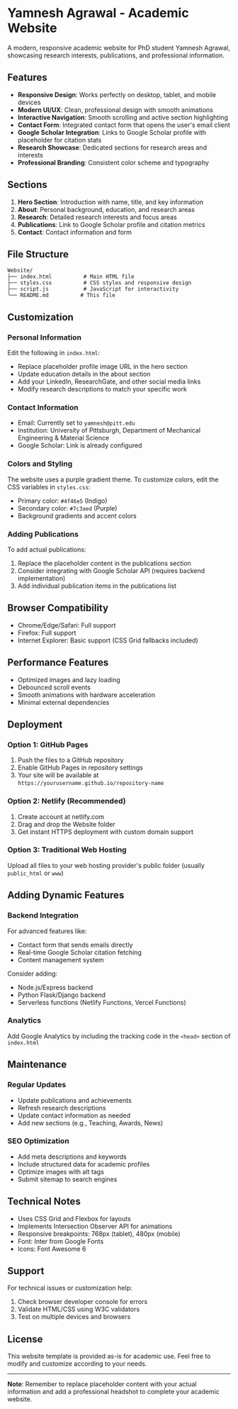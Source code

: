 # Yamnesh Agrawal - Academic Website

A modern, responsive academic website for PhD student Yamnesh Agrawal, showcasing research interests, publications, and professional information.

## Features

- **Responsive Design**: Works perfectly on desktop, tablet, and mobile devices
- **Modern UI/UX**: Clean, professional design with smooth animations
- **Interactive Navigation**: Smooth scrolling and active section highlighting
- **Contact Form**: Integrated contact form that opens the user's email client
- **Google Scholar Integration**: Links to Google Scholar profile with placeholder for citation stats
- **Research Showcase**: Dedicated sections for research areas and interests
- **Professional Branding**: Consistent color scheme and typography

## Sections

1. **Hero Section**: Introduction with name, title, and key information
2. **About**: Personal background, education, and research areas
3. **Research**: Detailed research interests and focus areas
4. **Publications**: Link to Google Scholar profile and citation metrics
5. **Contact**: Contact information and form

## File Structure

```
Website/
├── index.html          # Main HTML file
├── styles.css          # CSS styles and responsive design
├── script.js           # JavaScript for interactivity
└── README.md          # This file
```

## Customization

### Personal Information
Edit the following in `index.html`:
- Replace placeholder profile image URL in the hero section
- Update education details in the about section
- Add your LinkedIn, ResearchGate, and other social media links
- Modify research descriptions to match your specific work

### Contact Information
- Email: Currently set to `yamnesh@pitt.edu`
- Institution: University of Pittsburgh, Department of Mechanical Engineering & Material Science
- Google Scholar: Link is already configured

### Colors and Styling
The website uses a purple gradient theme. To customize colors, edit the CSS variables in `styles.css`:
- Primary color: `#4f46e5` (Indigo)
- Secondary color: `#7c3aed` (Purple)
- Background gradients and accent colors

### Adding Publications
To add actual publications:
1. Replace the placeholder content in the publications section
2. Consider integrating with Google Scholar API (requires backend implementation)
3. Add individual publication items in the publications list

## Browser Compatibility

- Chrome/Edge/Safari: Full support
- Firefox: Full support
- Internet Explorer: Basic support (CSS Grid fallbacks included)

## Performance Features

- Optimized images and lazy loading
- Debounced scroll events
- Smooth animations with hardware acceleration
- Minimal external dependencies

## Deployment

### Option 1: GitHub Pages
1. Push the files to a GitHub repository
2. Enable GitHub Pages in repository settings
3. Your site will be available at `https://yourusername.github.io/repository-name`

### Option 2: Netlify (Recommended)
1. Create account at netlify.com
2. Drag and drop the Website folder
3. Get instant HTTPS deployment with custom domain support

### Option 3: Traditional Web Hosting
Upload all files to your web hosting provider's public folder (usually `public_html` or `www`)

## Adding Dynamic Features

### Backend Integration
For advanced features like:
- Contact form that sends emails directly
- Real-time Google Scholar citation fetching
- Content management system

Consider adding:
- Node.js/Express backend
- Python Flask/Django backend
- Serverless functions (Netlify Functions, Vercel Functions)

### Analytics
Add Google Analytics by including the tracking code in the `<head>` section of `index.html`

## Maintenance

### Regular Updates
- Update publications and achievements
- Refresh research descriptions
- Update contact information as needed
- Add new sections (e.g., Teaching, Awards, News)

### SEO Optimization
- Add meta descriptions and keywords
- Include structured data for academic profiles
- Optimize images with alt tags
- Submit sitemap to search engines

## Technical Notes

- Uses CSS Grid and Flexbox for layouts
- Implements Intersection Observer API for animations
- Responsive breakpoints: 768px (tablet), 480px (mobile)
- Font: Inter from Google Fonts
- Icons: Font Awesome 6

## Support

For technical issues or customization help:
1. Check browser developer console for errors
2. Validate HTML/CSS using W3C validators
3. Test on multiple devices and browsers

## License

This website template is provided as-is for academic use. Feel free to modify and customize according to your needs.

---

**Note**: Remember to replace placeholder content with your actual information and add a professional headshot to complete your academic website.
